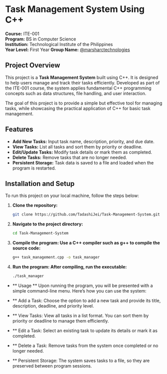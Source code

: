 # Task Management System Using C++

**Course:** ITE-001  
**Program:** BS in Computer Science  
**Institution:** Technological Institute of the Philippines  
**Year Level:** First Year
**Group Name:** [@marsharctechnologies](https://github.com/marsharctechnologies)

## Project Overview

This project is a **Task Management System** built using C++. It is designed to help users manage and track their tasks efficiently. Developed as part of the ITE-001 course, the system applies fundamental C++ programming concepts such as data structures, file handling, and user interaction.

The goal of this project is to provide a simple but effective tool for managing tasks, while showcasing the practical application of C++ for basic task management.

## Features

- **Add New Tasks:** Input task name, description, priority, and due date.
- **View Tasks:** List all tasks and sort them by priority or deadline.
- **Edit/Update Tasks:** Modify task details or mark them as completed.
- **Delete Tasks:** Remove tasks that are no longer needed.
- **Persistent Storage:** Task data is saved to a file and loaded when the program is restarted.

## Installation and Setup

To run this project on your local machine, follow the steps below:

1. **Clone the repository:**
   ```bash
   git clone https://github.com/TadashiJei/Task-Management-System.git

2. **Navigate to the project directory:**
   ```bash
   cd Task-Management-System

3. **Compile the program: Use a C++ compiler such as g++ to compile the source code:**
   ```bash
   g++ task_management.cpp -o task_manager

4. **Run the program: After compiling, run the executable:**
   ```bash
   ./task_manager

- ** Usage **
Upon running the program, you will be presented with a simple command-line menu. Here’s how you can use the system:

- ** Add a Task: Choose the option to add a new task and provide its title, description, deadline, and priority level.
- ** View Tasks: View all tasks in a list format. You can sort them by priority or deadline to manage them efficiently.
- ** Edit a Task: Select an existing task to update its details or mark it as completed.
- ** Delete a Task: Remove tasks from the system once completed or no longer needed.
- ** Persistent Storage: The system saves tasks to a file, so they are preserved between program sessions.

